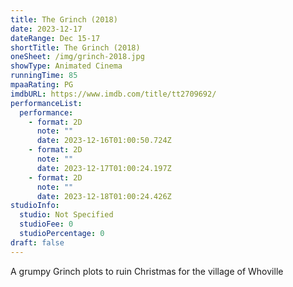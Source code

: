 ```yaml
---
title: The Grinch (2018)
date: 2023-12-17
dateRange: Dec 15-17
shortTitle: The Grinch (2018)
oneSheet: /img/grinch-2018.jpg
showType: Animated Cinema
runningTime: 85
mpaaRating: PG
imdbURL: https://www.imdb.com/title/tt2709692/
performanceList:
  performance:
    - format: 2D
      note: ""
      date: 2023-12-16T01:00:50.724Z
    - format: 2D
      note: ""
      date: 2023-12-17T01:00:24.197Z
    - format: 2D
      note: ""
      date: 2023-12-18T01:00:24.426Z
studioInfo:
  studio: Not Specified
  studioFee: 0
  studioPercentage: 0
draft: false
---
```

A grumpy Grinch plots to ruin Christmas for the village of Whoville